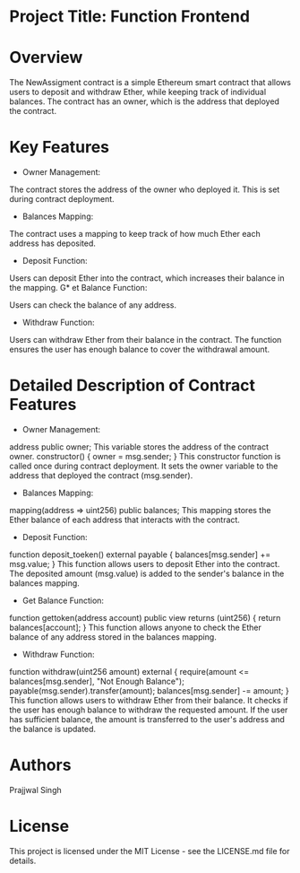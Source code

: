 # Project Title: Function Frontend

# Overview
The NewAssigment contract is a simple Ethereum smart contract that allows users to deposit and withdraw Ether, while keeping track of individual balances. The contract has an owner, which is the address that deployed the contract.

# Key Features
* Owner Management:

The contract stores the address of the owner who deployed it. This is set during contract deployment.
* Balances Mapping:

The contract uses a mapping to keep track of how much Ether each address has deposited.
* Deposit Function:

Users can deposit Ether into the contract, which increases their balance in the mapping.
G* et Balance Function:

Users can check the balance of any address.
* Withdraw Function:

Users can withdraw Ether from their balance in the contract. The function ensures the user has enough balance to cover the withdrawal amount.
# Detailed Description of Contract Features
* Owner Management:

address public owner;
This variable stores the address of the contract owner.
constructor() { owner = msg.sender; }
This constructor function is called once during contract deployment. It sets the owner variable to the address that deployed the contract (msg.sender).
* Balances Mapping:

mapping(address => uint256) public balances;
This mapping stores the Ether balance of each address that interacts with the contract.
* Deposit Function:

function deposit_toeken() external payable { balances[msg.sender] += msg.value; }
This function allows users to deposit Ether into the contract. The deposited amount (msg.value) is added to the sender's balance in the balances mapping.
* Get Balance Function:

function gettoken(address account) public view returns (uint256) { return balances[account]; }
This function allows anyone to check the Ether balance of any address stored in the balances mapping.
* Withdraw Function:

function withdraw(uint256 amount) external { require(amount <= balances[msg.sender], "Not Enough Balance"); payable(msg.sender).transfer(amount); balances[msg.sender] -= amount; }
This function allows users to withdraw Ether from their balance. It checks if the user has enough balance to withdraw the requested amount. If the user has sufficient balance, the amount is transferred to the user's address and the balance is updated.


# Authors
Prajjwal Singh
# License
This project is licensed under the MIT License - see the LICENSE.md file for details.

